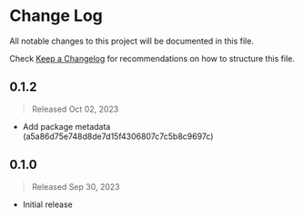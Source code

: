 # Change Log

All notable changes to this project will be documented in this file.

Check [Keep a Changelog](http://keepachangelog.com/) for recommendations on how to structure this file.


## 0.1.2
> Released Oct 02, 2023

* Add package metadata (a5a86d75e748d8de7d15f4306807c7c5b8c9697c)

## 0.1.0
> Released Sep 30, 2023

* Initial release
